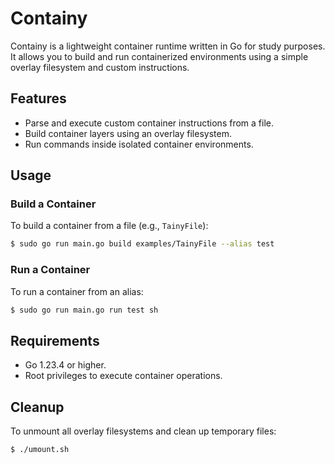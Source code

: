 # Containy

Containy is a lightweight container runtime written in Go for study purposes. It allows you to build and run containerized environments using a simple overlay filesystem and custom instructions.

## Features
- Parse and execute custom container instructions from a file.
- Build container layers using an overlay filesystem.
- Run commands inside isolated container environments.

## Usage

### Build a Container
To build a container from a file (e.g., `TainyFile`):
```bash
$ sudo go run main.go build examples/TainyFile --alias test
```

### Run a Container
To run a container from an alias:
```bash
$ sudo go run main.go run test sh
```

## Requirements
- Go 1.23.4 or higher.
- Root privileges to execute container operations.

## Cleanup
To unmount all overlay filesystems and clean up temporary files:
```bash
$ ./umount.sh
```
